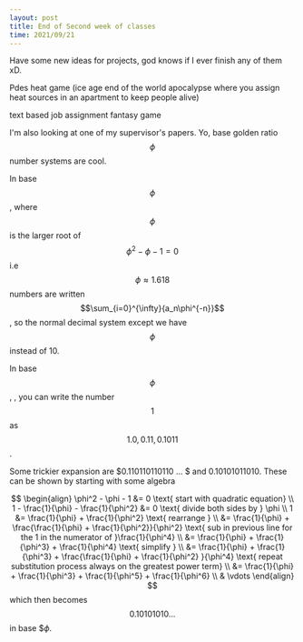 ```yaml
---
layout: post
title: End of Second week of classes
time: 2021/09/21
---
```


Have some new ideas for projects, god knows if I ever finish any of them xD.

Pdes heat game (ice age end of the world apocalypse where you assign heat sources in an apartment to keep people alive)

text based job assignment fantasy game

I'm also looking at one of my supervisor's papers. Yo, base golden ratio $$\phi$$ number systems are cool. 

In base $$\phi$$, where $$\phi$$ is the larger root of $$\phi^2 - \phi - 1 = 0$$ i.e $$\phi \approx 1.618$$ numbers are written $$\sum_{i=0}^{\infty}{a_n\phi^{-n}}$$, so the normal decimal system except we have $$\phi$$ instead of $10$. 

In base $$\phi$$, , you can write the number $$1$$ as 
$$1.0, 0.11, 0.1011$$. 

Some trickier expansion are $0.110110110110 ... $ and $0.10101011010$. These can be shown by starting with some algebra



$$
\begin{align}
\phi^2 - \phi - 1 &= 0 \text{ start with quadratic equation} \\
1 - \frac{1}{\phi} - \frac{1}{\phi^2} &= 0 \text{ divide both sides by } \phi \\
1 &= \frac{1}{\phi} + \frac{1}{\phi^2} \text{ rearrange } \\
  &= \frac{1}{\phi} + \frac{\frac{1}{\phi} + \frac{1}{\phi^2}}{\phi^2} \text{ sub in previous line for the 1 in the numerator of }\frac{1}{\phi^4} \\
  &= \frac{1}{\phi} + \frac{1}{\phi^3} + \frac{1}{\phi^4} \text{ simplify } \\
  &= \frac{1}{\phi} + \frac{1}{\phi^3} + \frac{\frac{1}{\phi} + \frac{1}{\phi^2} }{\phi^4} \text{ repeat substitution process always on the greatest power term}
 \\
  &= \frac{1}{\phi} + \frac{1}{\phi^3} + \frac{1}{\phi^5} + \frac{1}{\phi^6} \\
  & \vdots 
\end{align}
$$
which then becomes $$0.10101010...$$ in base $$\phi$. 



